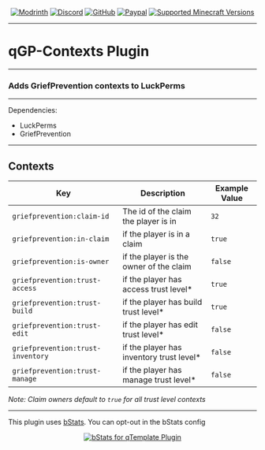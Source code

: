 <div align="center">

[![Modrinth][modrinth-shield]][modrinth-url]
[![Discord][discord-shield]][discord-url]
[![GitHub][github-shield]][github-url]
[![Paypal][paypal-shield]][paypal-url]
[![Supported Minecraft Versions][versions-shield]][versions-url]
</div>

---

# qGP-Contexts Plugin

---

### Adds GriefPrevention contexts to LuckPerms

---

Dependencies:
- LuckPerms
- GriefPrevention

---

## Contexts

| Key                                 | Description                              | Example Value |
|-------------------------------------|------------------------------------------|---------------|
| ``griefprevention:claim-id``        | The id of the claim the player is in     | ``32``        |
| ``griefprevention:in-claim``        | if the player is in a claim              | ``true``      |
| ``griefprevention:is-owner``        | if the player is the owner of the claim  | ``false``     |
| ``griefprevention:trust-access``    | if the player has access trust level*    | ``true``      |
| ``griefprevention:trust-build``     | if the player has build trust level*     | ``true``      |
| ``griefprevention:trust-edit``      | if the player has edit trust level*      | ``false``     |
| ``griefprevention:trust-inventory`` | if the player has inventory trust level* | ``false``     |
| ``griefprevention:trust-manage``    | if the player has manage trust level*    | ``false``     |

*Note: Claim owners default to ``true`` for all trust level contexts*

---

This plugin uses [bStats][bstats-url]. You can opt-out in the bStats config
<div align="center">

[![bStats for qTemplate Plugin][bstats-plugin-svg]][bstats-plugin-url]
</div>


[modrinth-shield]: https://img.shields.io/badge/Download-00AF5C?logo=modrinth&logoColor=white&style=for-the-badge

[modrinth-url]: https://modrinth.com/plugin/qGP-Contexts

[discord-shield]: https://img.shields.io/badge/Discord-5865F2?logo=discord&logoColor=white&style=for-the-badge

[discord-url]: https://quartzdev.gg/discord/

[github-shield]: https://img.shields.io/badge/Source-181717?logo=github&logoColor=white&style=for-the-badge

[github-url]: https://github.com/qartho/qGP-Contexts

[paypal-shield]: https://img.shields.io/badge/Donate-00457C?logo=paypal&logoColor=white&style=for-the-badge

[paypal-url]: https://quartzdev.gg/paypal/

[versions-shield]: https://img.shields.io/badge/1.20+-blue?style=for-the-badge&label=Minecraft%20Versions

[versions-url]: https://modrinth.com/plugins/qGP-Contexts

[bstats-url]: https://bstats.org/

[bstats-plugin-svg]: https://bstats.org/signatures/bukkit/qGP-Contexts.svg

[bstats-plugin-url]: https://bstats.org/plugin/bukkit/qGP-Contexts/